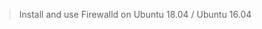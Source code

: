 > Install and use Firewalld on Ubuntu 18.04 / Ubuntu 16.04
<!--stackedit_data:
eyJoaXN0b3J5IjpbLTIwMjM0NDEyNTldfQ==
-->